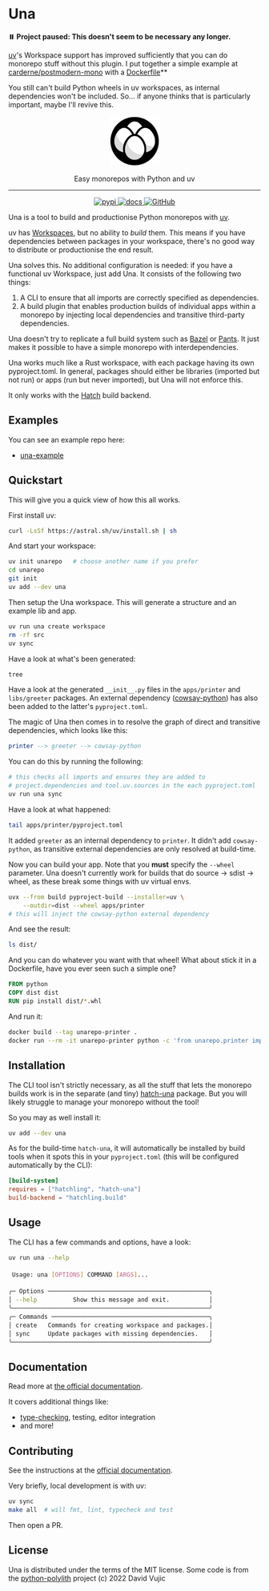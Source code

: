 # Una

**⏸️ Project paused: This doesn't seem to be necessary any longer.**

[uv](https://docs.astral.sh/uv/concepts/projects/workspaces/)'s Workspace support has improved sufficiently that you can
do monorepo stuff without this plugin.
I put together a simple example at [carderne/postmodern-mono](https://github.com/carderne/postmodern-mono)
with a [Dockerfile](https://github.com/carderne/postmodern-mono/blob/main/apps/server/Dockerfile)**

You still can't build Python wheels in uv workspaces, as internal dependencies won't be included.
So... if anyone thinks that is particularly important, maybe I'll revive this.

<div align="center">
  <img src="https://raw.githubusercontent.com/carderne/una/main/docs/assets/logo.svg" alt="Una logo" width="100" role="img">
  <p>Easy monorepos with Python and uv</p>
</div>

----
<div align="center">

<a href="https://pypi.org/project/una/">
<img alt="pypi" src="https://img.shields.io/pypi/v/una.svg?logo=pypi&label=PyPI&logoColor=gold">
</a>
<a href="https://una.rdrn.me/">
<img alt="docs" src="https://img.shields.io/badge/Docs-gray?logo=materialformkdocs&logoColor=white">
</a>
<a href="https://github.com/carderne/una">
<img alt="GitHub" src="https://img.shields.io/badge/GitHub-una-blue?logo=github">
</a>

</div>

Una is a tool to build and productionise Python monorepos with [uv](https://docs.astral.sh/uv/).

uv has [Workspaces](https://docs.astral.sh/uv/concepts/workspaces/), but no ability to _build_ them.
This means if you have dependencies between packages in your workspace, there's no good way to distribute or productionise the end result.

Una solves this.
No additional configuration is needed: if you have a functional uv Workspace, just add Una.
It consists of the following two things:

1. A CLI to ensure that all imports are correctly specified as dependencies.
2. A build plugin that enables production builds of individual apps within a monorepo by injecting local dependencies and transitive third-party dependencies.

Una doesn't try to replicate a full build system such as [Bazel](https://bazel.build/) or
[Pants](https://www.pantsbuild.org/).
It just makes it possible to have a simple monorepo with interdependencies.

Una works much like a Rust workspace, with each package having its own pyproject.toml.
In general, packages should either be libraries (imported but not run) or apps (run but never imported), but Una will not enforce this.

It only works with the [Hatch](https://hatch.pypa.io) build backend.

## Examples
You can see an example repo here:

- [una-example](https://github.com/carderne/una-example)

## Quickstart
This will give you a quick view of how this all works.

First install uv:
```bash
curl -LsSf https://astral.sh/uv/install.sh | sh
```

And start your workspace:
```bash
uv init unarepo   # choose another name if you prefer
cd unarepo
git init
uv add --dev una
```

Then setup the Una workspace. This will generate a structure and an example lib and app.
```bash
uv run una create workspace
rm -rf src
uv sync
```

Have a look at what's been generated:
```bash
tree
```

Have a look at the generated `__init__.py` files in the `apps/printer` and `libs/greeter` packages.
An external dependency ([cowsay-python](https://pypi.org/project/cowsay-python/)) has also been added to the latter's `pyproject.toml`.

The magic of Una then comes in to resolve the graph of direct and transitive dependencies, which looks like this:
```elm
printer --> greeter --> cowsay-python
```

You can do this by running the following:
```bash
# this checks all imports and ensures they are added to
# project.dependencies and tool.uv.sources in the each pyproject.toml
uv run una sync
```

Have a look at what happened:
```bash
tail apps/printer/pyproject.toml
```

It added `greeter` as an internal dependency to `printer`.
It didn't add `cowsay-python`, as transitive external dependencies are only resolved at build-time.

Now you can build your app. Note that you **must** specify the `--wheel` parameter. Una doesn't currently work for builds that do source -> sdist -> wheel, as these break some things with uv virtual envs.
```bash
uvx --from build pyproject-build --installer=uv \
    --outdir=dist --wheel apps/printer
# this will inject the cowsay-python external dependency
```

And see the result:
```bash
ls dist/
```

And you can do whatever you want with that wheel!
What about stick it in a Dockerfile, have you ever seen such a simple one?
```Dockerfile
FROM python
COPY dist dist
RUN pip install dist/*.whl
```

And run it:
```bash
docker build --tag unarepo-printer .
docker run --rm -it unarepo-printer python -c 'from unarepo.printer import run; run()'
```

## Installation
The CLI tool isn't strictly necessary, as all the stuff that lets the monorepo builds work is in the separate (and tiny) [hatch-una](plugins/hatch) package.
But you will likely struggle to manage your monorepo without the tool!

So you may as well install it:
```bash
uv add --dev una
```

As for the build-time `hatch-una`, it will automatically be installed by build tools when it spots this in your `pyproject.toml` (this will be configured automatically by the CLI):
```toml
[build-system]
requires = ["hatchling", "hatch-una"]
build-backend = "hatchling.build"
```

## Usage
The CLI has a few commands and options, have a look:
```bash
uv run una --help

 Usage: una [OPTIONS] COMMAND [ARGS]...

╭─ Options ─────────────────────────────────────────────╮
│ --help          Show this message and exit.           │
╰───────────────────────────────────────────────────────╯
╭─ Commands ────────────────────────────────────────────╮
│ create   Commands for creating workspace and packages.│
│ sync     Update packages with missing dependencies.   │
╰───────────────────────────────────────────────────────╯
```

## Documentation

Read more at [the official documentation](https://una.rdrn.me/).

It covers additional things like:
- [type-checking](https://una.rdrn.me/types-tests/), testing, editor integration
- and more!

## Contributing
See the instructions at the [official documentation](https://una.rdrn.me/contributing/).

Very briefly, local development is with uv:
```bash
uv sync
make all  # will fmt, lint, typecheck and test
```

Then open a PR.

## License
Una is distributed under the terms of the MIT license.
Some code is from the [python-polylith](https://github.com/DavidVujic/python-polylith) project (c) 2022 David Vujic
